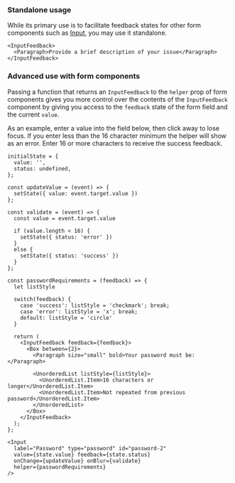 ### Standalone usage

While its primary use is to facilitate feedback states for other form components such as [Input](#input), you may use it standalone.

```
<InputFeedback>
  <Paragraph>Provide a brief description of your issue</Paragraph>
</InputFeedback>
```

### Advanced use with form components

Passing a function that returns an `InputFeedback` to the `helper` prop of form components gives you more control over the
contents of the `InputFeedback` component by giving you access to the `feedback` state of the form field and the current `value`. 

As an example, enter a value into the field below, then click away to lose focus. If you enter less than the 16
character minimum the helper will show as an error. Enter 16 or more characters to receive the success feedback.

```
initialState = {
  value: '',
  status: undefined,
};

const updateValue = (event) => {
  setState({ value: event.target.value })
};

const validate = (event) => {
  const value = event.target.value

  if (value.length < 16) {
    setState({ status: 'error' })
  }
  else {
    setState({ status: 'success' })
  }
};

const passwordRequirements = (feedback) => {
  let listStyle

  switch(feedback) {
    case 'success': listStyle = 'checkmark'; break;
    case 'error': listStyle = 'x'; break;
    default: listStyle = 'circle'
  }

  return (
    <InputFeedback feedback={feedback}>
      <Box between={2}>
        <Paragraph size="small" bold>Your password must be:</Paragraph>
        
        <UnorderedList listStyle={listStyle}>
          <UnorderedList.Item>16 characters or longer</UnorderedList.Item>
          <UnorderedList.Item>Not repeated from previous password</UnorderedList.Item>
        </UnorderedList>
      </Box>
    </InputFeedback>
  );
};

<Input
  label="Password" type="password" id="password-2"
  value={state.value} feedback={state.status}
  onChange={updateValue} onBlur={validate}
  helper={passwordRequirements}
/>
```
